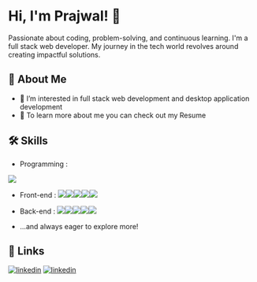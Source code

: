 # Hi, I'm Prajwal! 👋
Passionate about coding, problem-solving, and continuous learning. I'm a full stack web developer. My journey in the tech world revolves around creating impactful solutions.

## 🚀 About Me
- 👀 I’m interested in full stack web development and desktop application development
- 📑 To learn more about me you can check out my Resume

## 🛠 Skills
- Programming :
<img src="https://img.shields.io/badge/Java-ED8B00?style=for-the-badge&logo=openjdk&logoColor=white">

- Front-end :
<img src="https://img.shields.io/badge/HTML5-E34F26?style=for-the-badge&logo=html5&logoColor=white"><img src="https://img.shields.io/badge/CSS3-1572B6?style=for-the-badge&logo=css3&logoColor=white"><img src="https://img.shields.io/badge/Tailwind_CSS-38B2AC?style=for-the-badge&logo=tailwind-css&logoColor=white"><img src="https://img.shields.io/badge/javascript-black?logo=javascript&style=for-the-badge"><img src="https://img.shields.io/badge/React-20232A?style=for-the-badge&logo=react&logoColor=61DAFB">

- Back-end :
<img src="https://img.shields.io/badge/Node.js-43853D?style=for-the-badge&logo=node.js&logoColor=white"><img src="https://img.shields.io/badge/Express.js-404D59?style=for-the-badge"><img src="https://img.shields.io/badge/PHP-777BB4?style=for-the-badge&logo=php&logoColor=white"><img src="https://img.shields.io/badge/MySQL-005C84?style=for-the-badge&logo=mysql&logoColor=white"><img src="https://img.shields.io/badge/MongoDB-4EA94B?style=for-the-badge&logo=mongodb&logoColor=white">

- ...and always eager to explore more!

## 🔗 Links
[![linkedin](https://img.shields.io/badge/linkedin-0A66C2?style=for-the-badge&logo=linkedin&logoColor=white)](https://www.linkedin.com/in/prajwal-kulkarni-5a9333234/)
[![linkedin](https://img.shields.io/badge/Gmail-D14836?style=for-the-badge&logo=gmail&logoColor=white)](mailto:prajwalkulkarni766@gmail.com)

<!---
Prajwalkulkarni766/Prajwalkulkarni766 is a ✨ special ✨ repository because its `README.md` (this file) appears on your GitHub profile.
You can click the Preview link to take a look at your changes.
--->
